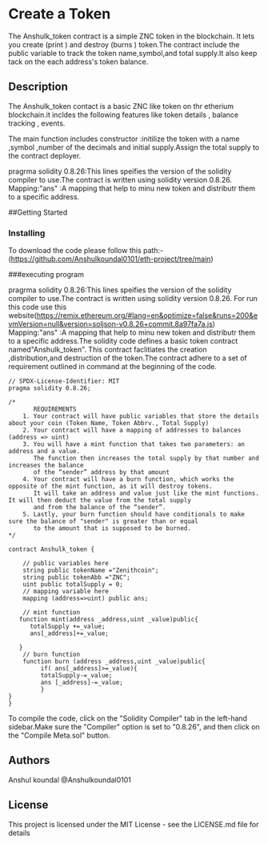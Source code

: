 # Create a Token

The Anshulk_token contract is a simple ZNC token in the blockchain.
It lets you create (print ) and destroy (burns ) token.The contract
include the public variable to track the token name,symbol,and 
total supply.It also keep tack on the each address's token balance.

## Description
The Anshulk_token contact is a basic ZNC like token  on thr etherium
blockchain.it incldes the following features  like token details ,
balance tracking , events.

The main function includes constructor :initilize the token with a name
,symbol ,number of the decimals and initial supply.Assign the total 
supply to the contract deployer.

pragrma solidity 0.8.26:This lines speifies the version  of the solidity
compiler to use.The contract is written using solidity version 0.8.26.
Mapping:"ans" :A mapping that help to minu new token and distributr them 
to a specific address.

##Getting Started
### Installing
To download the code please follow this path:-
(https://github.com/Anshulkoundal0101/eth-project/tree/main)

###executing program


pragrma solidity 0.8.26:This lines speifies the version  of the solidity
compiler to use.The contract is written using solidity version 0.8.26.
For run this code use this website(https://remix.ethereum.org/#lang=en&optimize=false&runs=200&evmVersion=null&version=soljson-v0.8.26+commit.8a97fa7a.js)
Mapping:"ans" :A mapping that help to minu new token and distributr them 
to a specific address.The solidity code defines a basic token contract
named"Anshulk_token".
This contract faclitiates the creation ,distribution,and destruction of
the token.The contract adhere to a set of requirement outlined in command
at the beginning of the code.
```
// SPDX-License-Identifier: MIT
pragma solidity 0.8.26;

/*
       REQUIREMENTS
    1. Your contract will have public variables that store the details about your coin (Token Name, Token Abbrv., Total Supply)
    2. Your contract will have a mapping of addresses to balances (address => uint)
    3. You will have a mint function that takes two parameters: an address and a value. 
       The function then increases the total supply by that number and increases the balance 
       of the “sender” address by that amount
    4. Your contract will have a burn function, which works the opposite of the mint function, as it will destroy tokens. 
       It will take an address and value just like the mint functions. It will then deduct the value from the total supply 
       and from the balance of the “sender”.
    5. Lastly, your burn function should have conditionals to make sure the balance of "sender" is greater than or equal 
       to the amount that is supposed to be burned.
*/

contract Anshulk_token {

    // public variables here
    string public tokenName ="Zenithcoin";
    string public tokenAbb ="ZNC";
    uint public totalSupply = 0;
    // mapping variable here
    mapping (address=>uint) public ans;

    // mint function
   function mint(address _address,uint _value)public{
      totalSupply +=_value;
      ans[_address]+=_value;

   }
    // burn function
    function burn (address _address,uint _value)public{
         if( ans[_address]>=_value){
         totalSupply-=_value;
         ans [_address]-=_value;
         }
}
}
```
To compile the code, click on the "Solidity Compiler" tab in the left-hand 
sidebar.Make sure the "Compiler" option is set to "0.8.26", and then click
on the "Compile Meta.sol" button.

## Authors
Anshul koundal @Anshulkoundal0101


## License

This project is licensed under the MIT License - see the LICENSE.md file for details
